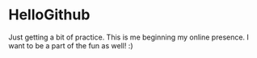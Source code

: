# HelloGithub
Just getting a bit of practice.
This is me beginning my online presence. I want to be a part of the fun as well! :)
